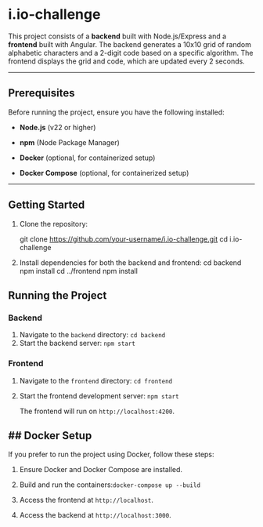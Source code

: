 # i.io-challenge

This project consists of a **backend** built with Node.js/Express and a **frontend** built with Angular. The backend generates a 10x10 grid of random alphabetic characters and a 2-digit code based on a specific algorithm. The frontend displays the grid and code, which are updated every 2 seconds.

---
 
## Prerequisites

Before running the project, ensure you have the following installed:

-  **Node.js** (v22 or higher)

-  **npm** (Node Package Manager)

-  **Docker** (optional, for containerized setup)

-  **Docker Compose** (optional, for containerized setup)
 
---

## Getting Started

1. Clone the repository:

    git clone https://github.com/your-username/i.io-challenge.git
    cd i.io-challenge

2. Install dependencies for both the backend and frontend:
    cd backend
    npm install
    cd ../frontend
    npm install
 
 ## Running the Project
 ### Backend
1. Navigate to the  `backend`  directory: `cd backend`
2. Start the backend server: `npm start`
 ### Frontend
1. Navigate to the `frontend` directory: `cd frontend`
2. Start the frontend development server: `npm start`
    
    The frontend will run on `http://localhost:4200`.

 ## ## Docker Setup
 If you prefer to run the project using Docker, follow these steps:

1.  Ensure Docker and Docker Compose are installed.
    
2.  Build and run the containers:`docker-compose up --build`
3.  Access the frontend at  `http://localhost`.
    
4.  Access the backend at  `http://localhost:3000`.